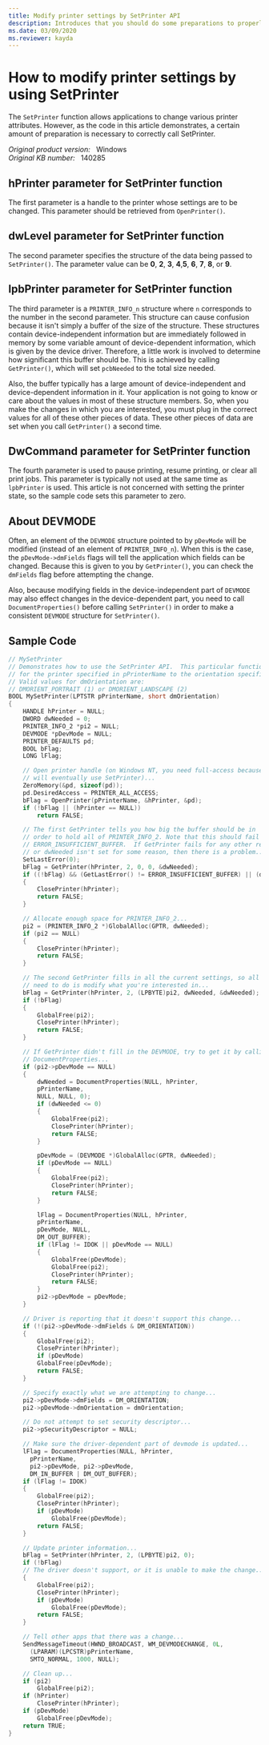 ```yaml
---
title: Modify printer settings by SetPrinter API
description: Introduces that you should do some preparations to properly call SetPrinter API.
ms.date: 03/09/2020
ms.reviewer: kayda 
---
```

# How to modify printer settings by using SetPrinter

The `SetPrinter` function allows applications to change various printer attributes. However, as the code in this article demonstrates, a certain amount of preparation is necessary to correctly call SetPrinter.

_Original product version:_ &nbsp; Windows  
_Original KB number:_ &nbsp; 140285

## hPrinter parameter for SetPrinter function

The first parameter is a handle to the printer whose settings are to be changed. This parameter should be retrieved from `OpenPrinter()`.

## dwLevel parameter for SetPrinter function

The second parameter specifies the structure of the data being passed to `SetPrinter()`. The parameter value can be **0**, **2**, **3**, **4**,**5**, **6**, **7**, **8**, or **9**.

## lpbPrinter parameter for SetPrinter function

The third parameter is a `PRINTER_INFO_n` structure where `n` corresponds to the number in the second parameter. This structure can cause confusion because it isn't simply a buffer of the size of the structure. These structures contain device-independent information but are immediately followed in memory by some variable amount of device-dependent information, which is given by the device driver. Therefore, a little work is involved to determine how significant this buffer should be. This is achieved by calling `GetPrinter()`, which will set `pcbNeeded` to the total size needed.

Also, the buffer typically has a large amount of device-independent and device-dependent information in it. Your application is not going to know or care about the values in most of these structure members. So, when you make the changes in which you are interested, you must plug in the correct values for all of these other pieces of data. These other pieces of data are set when you call `GetPrinter()` a second time.

## DwCommand parameter for SetPrinter function

The fourth parameter is used to pause printing, resume printing, or clear all print jobs. This parameter is typically not used at the same time as `lpbPrinter` is used. This article is not concerned with setting the printer state, so the sample code sets this parameter to zero.

## About DEVMODE

Often, an element of the `DEVMODE` structure pointed to by `pDevMode` will be modified (instead of an element of `PRINTER_INFO_n`). When this is the case, the `pDevMode->dmFields` flags will tell the application which fields can be changed. Because this is given to you by `GetPrinter()`, you can check the `dmFields` flag before attempting the change.

Also, because modifying fields in the device-independent part of `DEVMODE` may also effect changes in the device-dependent part, you need to call `DocumentProperties()` before calling `SetPrinter()` in order to make a consistent `DEVMODE` structure for `SetPrinter()`.

## Sample Code

```cpp
// MySetPrinter
// Demonstrates how to use the SetPrinter API.  This particular function changes the orientation
// for the printer specified in pPrinterName to the orientation specified in dmOrientation.
// Valid values for dmOrientation are:
// DMORIENT_PORTRAIT (1) or DMORIENT_LANDSCAPE (2)
BOOL MySetPrinter(LPTSTR pPrinterName, short dmOrientation)
{
    HANDLE hPrinter = NULL;
    DWORD dwNeeded = 0;
    PRINTER_INFO_2 *pi2 = NULL;
    DEVMODE *pDevMode = NULL;
    PRINTER_DEFAULTS pd;
    BOOL bFlag;
    LONG lFlag;

    // Open printer handle (on Windows NT, you need full-access because you
    // will eventually use SetPrinter)...
    ZeroMemory(&pd, sizeof(pd));
    pd.DesiredAccess = PRINTER_ALL_ACCESS;
    bFlag = OpenPrinter(pPrinterName, &hPrinter, &pd);
    if (!bFlag || (hPrinter == NULL))
        return FALSE;

    // The first GetPrinter tells you how big the buffer should be in
    // order to hold all of PRINTER_INFO_2. Note that this should fail with
    // ERROR_INSUFFICIENT_BUFFER.  If GetPrinter fails for any other reason
    // or dwNeeded isn't set for some reason, then there is a problem...
    SetLastError(0);
    bFlag = GetPrinter(hPrinter, 2, 0, 0, &dwNeeded);
    if ((!bFlag) && (GetLastError() != ERROR_INSUFFICIENT_BUFFER) || (dwNeeded == 0))
    {
        ClosePrinter(hPrinter);
        return FALSE;
    }

    // Allocate enough space for PRINTER_INFO_2...
    pi2 = (PRINTER_INFO_2 *)GlobalAlloc(GPTR, dwNeeded);
    if (pi2 == NULL)
    {
        ClosePrinter(hPrinter);
        return FALSE;
    }

    // The second GetPrinter fills in all the current settings, so all you
    // need to do is modify what you're interested in...
    bFlag = GetPrinter(hPrinter, 2, (LPBYTE)pi2, dwNeeded, &dwNeeded);
    if (!bFlag)
    {
        GlobalFree(pi2);
        ClosePrinter(hPrinter);
        return FALSE;
    }

    // If GetPrinter didn't fill in the DEVMODE, try to get it by calling
    // DocumentProperties...
    if (pi2->pDevMode == NULL)
    {
        dwNeeded = DocumentProperties(NULL, hPrinter,
        pPrinterName,
        NULL, NULL, 0);
        if (dwNeeded <= 0)
        {
            GlobalFree(pi2);
            ClosePrinter(hPrinter);
            return FALSE;
        }

        pDevMode = (DEVMODE *)GlobalAlloc(GPTR, dwNeeded);
        if (pDevMode == NULL)
        {
            GlobalFree(pi2);
            ClosePrinter(hPrinter);
            return FALSE;
        }

        lFlag = DocumentProperties(NULL, hPrinter,
        pPrinterName,
        pDevMode, NULL,
        DM_OUT_BUFFER);
        if (lFlag != IDOK || pDevMode == NULL)
        {
            GlobalFree(pDevMode);
            GlobalFree(pi2);
            ClosePrinter(hPrinter);
            return FALSE;
        }
        pi2->pDevMode = pDevMode;
    }

    // Driver is reporting that it doesn't support this change...
    if (!(pi2->pDevMode->dmFields & DM_ORIENTATION))
    {
        GlobalFree(pi2);
        ClosePrinter(hPrinter);
        if (pDevMode)
        GlobalFree(pDevMode);
        return FALSE;
    }

    // Specify exactly what we are attempting to change...
    pi2->pDevMode->dmFields = DM_ORIENTATION;
    pi2->pDevMode->dmOrientation = dmOrientation;

    // Do not attempt to set security descriptor...
    pi2->pSecurityDescriptor = NULL;

    // Make sure the driver-dependent part of devmode is updated...
    lFlag = DocumentProperties(NULL, hPrinter,
      pPrinterName,
      pi2->pDevMode, pi2->pDevMode,
      DM_IN_BUFFER | DM_OUT_BUFFER);
    if (lFlag != IDOK)
    {
        GlobalFree(pi2);
        ClosePrinter(hPrinter);
        if (pDevMode)
            GlobalFree(pDevMode);
        return FALSE;
    }

    // Update printer information...
    bFlag = SetPrinter(hPrinter, 2, (LPBYTE)pi2, 0);
    if (!bFlag)
    // The driver doesn't support, or it is unable to make the change...
    {
        GlobalFree(pi2);
        ClosePrinter(hPrinter);
        if (pDevMode)
            GlobalFree(pDevMode);
        return FALSE;
    }

    // Tell other apps that there was a change...
    SendMessageTimeout(HWND_BROADCAST, WM_DEVMODECHANGE, 0L,
      (LPARAM)(LPCSTR)pPrinterName,
      SMTO_NORMAL, 1000, NULL);

    // Clean up...
    if (pi2)
        GlobalFree(pi2);
    if (hPrinter)
        ClosePrinter(hPrinter);
    if (pDevMode)
        GlobalFree(pDevMode);
    return TRUE;
}
```
